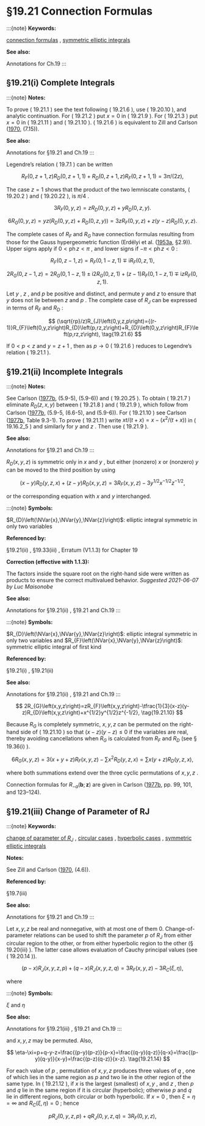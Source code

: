 # §19.21 Connection Formulas

:::{note}
**Keywords:**

[connection formulas](http://dlmf.nist.gov/search/search?q=connection%20formulas) , [symmetric elliptic integrals](http://dlmf.nist.gov/search/search?q=symmetric%20elliptic%20integrals)

**See also:**

Annotations for Ch.19
:::


## §19.21(i) Complete Integrals

:::{note}
**Notes:**

To prove ( 19.21.1 ) see the text following ( 19.21.6 ), use ( 19.20.10 ), and analytic continuation. For ( 19.21.2 ) put $x=0$ in ( 19.21.9 ). For ( 19.21.3 ) put $x=0$ in ( 19.21.11 ) and ( 19.21.10 ). ( 19.21.6 ) is equivalent to Zill and Carlson ([1970](./bib/Z.html#bib2498 "Symmetric elliptic integrals of the third kind"), (7.15)).

**See also:**

Annotations for §19.21 and Ch.19
:::

Legendre’s relation ( 19.7.1 ) can be written


<a id="E1"></a>
$$
R_{F}\left(0,z+1,z\right)R_{D}\left(0,z+1,1\right)+R_{D}\left(0,z+1,z\right)R_{F}\left(0,z+1,1\right)=3\pi/(2z), \tag{19.21.1}
$$

The case $z=1$ shows that the product of the two lemniscate constants, ( 19.20.2 ) and ( 19.20.22 ), is $\pi/4$ .


<a id="E2"></a>
$$
3R_{F}\left(0,y,z\right)=zR_{D}\left(0,y,z\right)+yR_{D}\left(0,z,y\right). \tag{19.21.2}
$$


<a id="E3"></a>
$$
6R_{G}\left(0,y,z\right)=yz(R_{D}\left(0,y,z\right)+R_{D}\left(0,z,y\right))=3zR_{F}\left(0,y,z\right)+z(y-z)R_{D}\left(0,y,z\right). \tag{19.21.3}
$$

The complete cases of $R_{F}$ and $R_{G}$ have connection formulas resulting from those for the Gauss hypergeometric function (Erdélyi et al. ([1953a](./bib/E.html#bib751 "Higher Transcendental Functions. Vol. I"), §2.9)). Upper signs apply if $0<\operatorname{ph}z<\pi$ , and lower signs if $-\pi<\operatorname{ph}z<0$ :


<a id="E4"></a>
$$
R_{F}\left(0,z-1,z\right)=R_{F}\left(0,1-z,1\right)\mp\mathrm{i}R_{F}\left(0,z,1\right), \tag{19.21.4}
$$


<a id="E5"></a>
$$
2R_{G}\left(0,z-1,z\right)=2R_{G}\left(0,1-z,1\right)\pm\mathrm{i}2R_{G}\left(0,z,1\right)+(z-1)R_{F}\left(0,1-z,1\right)\mp\mathrm{i}zR_{F}\left(0,z,1\right). \tag{19.21.5}
$$

Let $y$ , $z$ , and $p$ be positive and distinct, and permute $y$ and $z$ to ensure that $y$ does not lie between $z$ and $p$ . The complete case of $R_{J}$ can be expressed in terms of $R_{F}$ and $R_{D}$ :


<a id="E6"></a>
$$
(\sqrt{rp}/z)R_{J}\left(0,y,z,p\right)={(r-1)}R_{F}\left(0,y,z\right)R_{D}\left(p,rz,z\right)+R_{D}\left(0,y,z\right)R_{F}\left(p,rz,z\right), \tag{19.21.6}
$$

If $0<p<z$ and $y=z+1$ , then as $p\to 0$ ( 19.21.6 ) reduces to Legendre’s relation ( 19.21.1 ).


## §19.21(ii) Incomplete Integrals

:::{note}
**Notes:**

See Carlson ([1977b](./bib/C.html#bib434 "Special Functions of Applied Mathematics"), (5.9-5), (5.9-6)) and ( 19.20.25 ). To obtain ( 19.21.7 ) eliminate $R_{D}\left(z,x,y\right)$ between ( 19.21.8 ) and ( 19.21.9 ), which follow from Carlson ([1977b](./bib/C.html#bib434 "Special Functions of Applied Mathematics"), (5.9-5, (6.6-5), and (5.9-6)). For ( 19.21.10 ) see Carlson ([1977b](./bib/C.html#bib434 "Special Functions of Applied Mathematics"), Table 9.3-1). To prove ( 19.21.11 ) write $xt/(t+x)=x-(x^{2}/(t+x))$ in ( 19.16.2_5 ) and similarly for $y$ and $z$ . Then use ( 19.21.9 ).

**See also:**

Annotations for §19.21 and Ch.19
:::

$R_{D}\left(x,y,z\right)$ is symmetric only in $x$ and $y$ , but either (nonzero) $x$ or (nonzero) $y$ can be moved to the third position by using


<a id="E7"></a>
$$
(x-y)R_{D}\left(y,z,x\right)+(z-y)R_{D}\left(x,y,z\right)=3R_{F}\left(x,y,z\right)-3y^{1/2}x^{-1/2}z^{-1/2}, \tag{19.21.7}
$$

or the corresponding equation with $x$ and $y$ interchanged.

:::{note}
**Symbols:**

$R_{D}\left(\NVar{x},\NVar{y},\NVar{z}\right)$: elliptic integral symmetric in only two variables

**Referenced by:**

§19.21(ii) , §19.33(iii) , Erratum (V1.1.3) for Chapter 19

**Correction (effective with 1.1.3):**

The factors inside the square root on the right-hand side were written as products to ensure the correct multivalued behavior. *Suggested 2021-06-07 by Luc Maisonobe*

**See also:**

Annotations for §19.21(ii) , §19.21 and Ch.19
:::

:::{note}
**Symbols:**

$R_{D}\left(\NVar{x},\NVar{y},\NVar{z}\right)$: elliptic integral symmetric in only two variables and $R_{F}\left(\NVar{x},\NVar{y},\NVar{z}\right)$: symmetric elliptic integral of first kind

**Referenced by:**

§19.21(i) , §19.21(ii)

**See also:**

Annotations for §19.21(ii) , §19.21 and Ch.19
:::


<a id="E10"></a>
$$
2R_{G}\left(x,y,z\right)=zR_{F}\left(x,y,z\right)-\tfrac{1}{3}(x-z)(y-z)R_{D}\left(x,y,z\right)+x^{1/2}y^{1/2}z^{-1/2}, \tag{19.21.10}
$$

Because $R_{G}$ is completely symmetric, $x,y,z$ can be permuted on the right-hand side of ( 19.21.10 ) so that $(x-z)(y-z)\leq 0$ if the variables are real, thereby avoiding cancellations when $R_{G}$ is calculated from $R_{F}$ and $R_{D}$ (see § 19.36(i) ).


<a id="E11"></a>
$$
6R_{G}\left(x,y,z\right)=3(x+y+z)R_{F}\left(x,y,z\right)-\sum x^{2}R_{D}\left(y,z,x\right)=\sum x(y+z)R_{D}\left(y,z,x\right), \tag{19.21.11}
$$

where both summations extend over the three cyclic permutations of $x,y,z$ .

Connection formulas for $R_{-a}\left(\mathbf{b};\mathbf{z}\right)$ are given in Carlson ([1977b](./bib/C.html#bib434 "Special Functions of Applied Mathematics"), pp. 99, 101, and 123–124).


## §19.21(iii) Change of Parameter of RJ

:::{note}
**Keywords:**

[change of parameter of $R_{J}$](http://dlmf.nist.gov/search/search?q=change%20of%20parameter%20of%20RJ) , [circular cases](http://dlmf.nist.gov/search/search?q=circular%20cases) , [hyperbolic cases](http://dlmf.nist.gov/search/search?q=hyperbolic%20cases) , [symmetric elliptic integrals](http://dlmf.nist.gov/search/search?q=symmetric%20elliptic%20integrals)

**Notes:**

See Zill and Carlson ([1970](./bib/Z.html#bib2498 "Symmetric elliptic integrals of the third kind"), (4.6)).

**Referenced by:**

§19.7(iii)

**See also:**

Annotations for §19.21 and Ch.19
:::

Let $x,y,z$ be real and nonnegative, with at most one of them 0. Change-of-parameter relations can be used to shift the parameter $p$ of $R_{J}$ from either circular region to the other, or from either hyperbolic region to the other (§ 19.20(iii) ). The latter case allows evaluation of Cauchy principal values (see ( 19.20.14 )).


<a id="E12"></a>
$$
(p-x)R_{J}\left(x,y,z,p\right)+(q-x)R_{J}\left(x,y,z,q\right)=3R_{F}\left(x,y,z\right)-3R_{C}\left(\xi,\eta\right), \tag{19.21.12}
$$

where

:::{note}
**Symbols:**

$\xi$ and $\eta$

**See also:**

Annotations for §19.21(iii) , §19.21 and Ch.19
:::

and $x,y,z$ may be permuted. Also,


<a id="E14"></a>
$$
\eta-\xi=p+q-y-z=\frac{(p-y)(p-z)}{p-x}=\frac{(q-y)(q-z)}{q-x}=\frac{(p-y)(q-y)}{x-y}=\frac{(p-z)(q-z)}{x-z}. \tag{19.21.14}
$$

For each value of $p$ , permutation of $x,y,z$ produces three values of $q$ , one of which lies in the same region as $p$ and two lie in the other region of the same type. In ( 19.21.12 ), if $x$ is the largest (smallest) of $x,y$ , and $z$ , then $p$ and $q$ lie in the same region if it is circular (hyperbolic); otherwise $p$ and $q$ lie in different regions, both circular or both hyperbolic. If $x=0$ , then $\xi=\eta=\infty$ and $R_{C}\left(\xi,\eta\right)=0$ ; hence


<a id="E15"></a>
$$
pR_{J}\left(0,y,z,p\right)+qR_{J}\left(0,y,z,q\right)=3R_{F}\left(0,y,z\right), \tag{19.21.15}
$$
